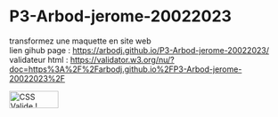 # P3-Arbod-jerome-20022023
transformez une maquette en site web<br>
lien gihub page : https://arbodj.github.io/P3-Arbod-jerome-20022023/ <br>
validateur html : https://validator.w3.org/nu/?doc=https%3A%2F%2Farbodj.github.io%2FP3-Arbod-jerome-20022023%2F <br>

<p>
    <a href="https://jigsaw.w3.org/css-validator/check/referer">
        <img style="border:0;width:88px;height:31px"
            src="https://jigsaw.w3.org/css-validator/images/vcss-blue"
            alt="CSS Valide !" />
    </a>
</p>
